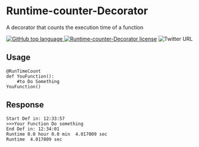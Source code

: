 # Runtime-counter-Decorator
A decorator that counts the execution time of a function

[![GitHub top language](https://img.shields.io/github/languages/top/VasiliyBologov/Runtime-counter-Decorator) ![Runtime-counter-Decorator license](https://img.shields.io/github/license/VasiliyBologov/Runtime-counter-Decorator)](https://github.com/VasiliyBologov/Runtime-counter-Decorator/blob/master/LICENSE)  ![Twitter URL](https://img.shields.io/twitter/url?style=social&url=https%3A%2F%2Ftwitter.com%2Fvaso2904)

## Usage
    @RunTimeCount
    def YouFunction():
        #to Do Something
    YouFunction()
    
    
## Response
    Start Def in: 12:33:57
    >>>Your Function Do something
    End Def in: 12:34:01
    Runtime 0.0 hour 0.0 min  4.017009 sec
    Runtime  4.017009 sec
